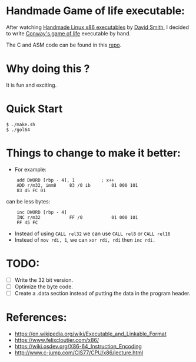 # Handmade Game of life executable:

After watching [Handmade Linux x86 executables](https://www.youtube.com/playlist?list=PLZCIHSjpQ12woLj0sjsnqDH8yVuXwTy3p) by [David Smith](https://www.youtube.com/@davidsmith7791), I decided to write [Conway's game of life](https://en.wikipedia.org/wiki/Conway's_Game_of_Life) executable by hand.

The C and ASM code can be found in this [repo](https://github.com/YoussefArtib/GameOfLife).

# Why doing this ?
It is fun and exciting.

# Quick Start
```console
$ ./make.sh
$ ./gol64
```

# Things to change to make it better:
- For example:
```
    add DWORD [rbp - 4], 1          ; x++
    ADD r/m32, imm8     83 /0 ib        01 000 101
    83 45 FC 01
```
can be less bytes:
```
    inc DWORD [rbp - 4]
    INC r/m32           FF /0           01 000 101
    FF 45 FC
```
- Instead of using ```CALL rel32``` we can use ```CALL rel8``` or ```CALL rel16```
- Instead of ```mov rdi, 1```, we can ```xor rdi, rdi``` then ```inc rdi.```

# TODO:
- [ ] Write the 32 bit version.
- [ ] Optimize the byte code.
- [ ] Create a .data section instead of putting the data in the program header.

# References:
- https://en.wikipedia.org/wiki/Executable_and_Linkable_Format
- https://www.felixcloutier.com/x86/
- https://wiki.osdev.org/X86-64_Instruction_Encoding
- http://www.c-jump.com/CIS77/CPU/x86/lecture.html
